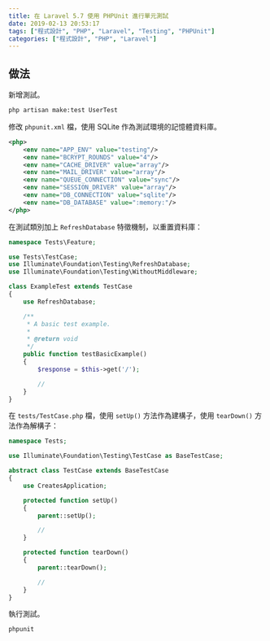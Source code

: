 ```yaml
---
title: 在 Laravel 5.7 使用 PHPUnit 進行單元測試
date: 2019-02-13 20:53:17
tags: ["程式設計", "PHP", "Laravel", "Testing", "PHPUnit"]
categories: ["程式設計", "PHP", "Laravel"]
---
```


## 做法

新增測試。

```bash
php artisan make:test UserTest
```

修改 `phpunit.xml` 檔，使用 SQLite 作為測試環境的記憶體資料庫。

```xml
<php>
    <env name="APP_ENV" value="testing"/>
    <env name="BCRYPT_ROUNDS" value="4"/>
    <env name="CACHE_DRIVER" value="array"/>
    <env name="MAIL_DRIVER" value="array"/>
    <env name="QUEUE_CONNECTION" value="sync"/>
    <env name="SESSION_DRIVER" value="array"/>
    <env name="DB_CONNECTION" value="sqlite"/>
    <env name="DB_DATABASE" value=":memory:"/>
</php>
```

在測試類別加上 `RefreshDatabase` 特徵機制，以重置資料庫：

```php
namespace Tests\Feature;

use Tests\TestCase;
use Illuminate\Foundation\Testing\RefreshDatabase;
use Illuminate\Foundation\Testing\WithoutMiddleware;

class ExampleTest extends TestCase
{
    use RefreshDatabase;

    /**
     * A basic test example.
     *
     * @return void
     */
    public function testBasicExample()
    {
        $response = $this->get('/');

        //
    }
}
```

在 `tests/TestCase.php` 檔，使用 `setUp()` 方法作為建構子，使用 `tearDown()` 方法作為解構子：

```php
namespace Tests;

use Illuminate\Foundation\Testing\TestCase as BaseTestCase;

abstract class TestCase extends BaseTestCase
{
    use CreatesApplication;

    protected function setUp()
    {
        parent::setUp();

        //
    }

    protected function tearDown()
    {
        parent::tearDown();

        //
    }
}
```

執行測試。

```bash
phpunit
```
